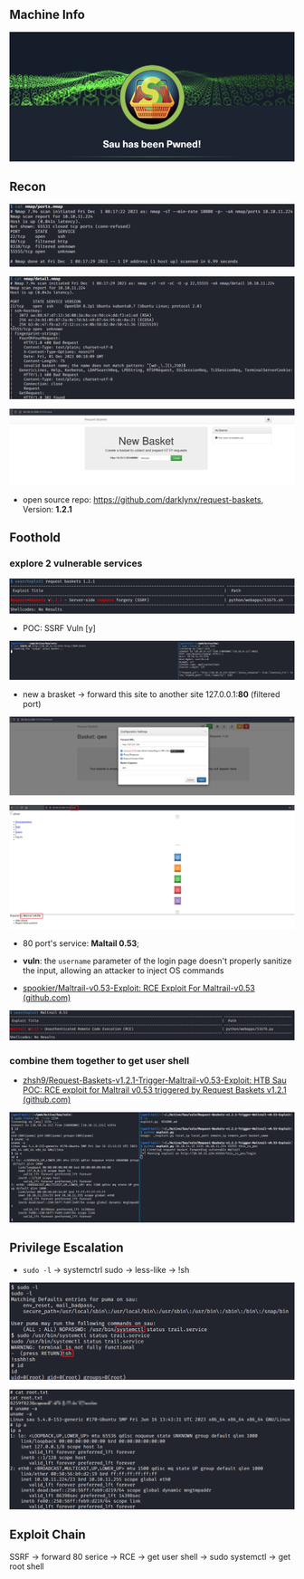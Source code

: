 ## Machine Info

![image-20231201084248046](./Sau.assets/image-20231201084248046.png)

## Recon

![image-20231201160321848](./Sau.assets/image-20231201160321848.png)

![image-20231201160324706](./Sau.assets/image-20231201160324706.png)

![image-20231201160331245](./Sau.assets/image-20231201160331245.png)

- open source repo: https://github.com/darklynx/request-baskets, Version: **1.2.1**

## Foothold

### explore 2 vulnerable services

![image-20231201160408907](./Sau.assets/image-20231201160408907.png)

- POC: SSRF Vuln [y]

![image-20231201160413640](./Sau.assets/image-20231201160413640.png)

- new a brasket -> forward this site to another site 127.0.0.1:**80** (filtered port)

![image-20231201160522797](./Sau.assets/image-20231201160522797.png)

![image-20231201160530093](./Sau.assets/image-20231201160530093.png)

- 80 port's service: **Maltail 0.53**; 

- **vuln**: the `username` parameter of the login page doesn't properly sanitize the input, allowing an attacker to inject OS commands

- [spookier/Maltrail-v0.53-Exploit: RCE Exploit For Maltrail-v0.53 (github.com)](https://github.com/spookier/Maltrail-v0.53-Exploit/tree/main)

![image-20231201160604804](./Sau.assets/image-20231201160604804.png)

### combine them together to get user shell

- [zhsh9/Request-Baskets-v1.2.1-Trigger-Maltrail-v0.53-Exploit: HTB Sau POC: RCE exploit for Maltrail v0.53 triggered by Request Baskets v1.2.1 (github.com)](https://github.com/zhsh9/Request-Baskets-v1.2.1-Trigger-Maltrail-v0.53-Exploit)

![image-20231201160728796](./Sau.assets/image-20231201160728796.png)

## Privilege Escalation

- `sudo -l` -> systemctrl sudo -> less-like -> !sh

![image-20231201160801031](./Sau.assets/image-20231201160801031.png)

![image-20231201160804011](./Sau.assets/image-20231201160804011.png)

## Exploit Chain

SSRF -> forward 80 serice -> RCE -> get user shell -> sudo systemctl -> get root shell
